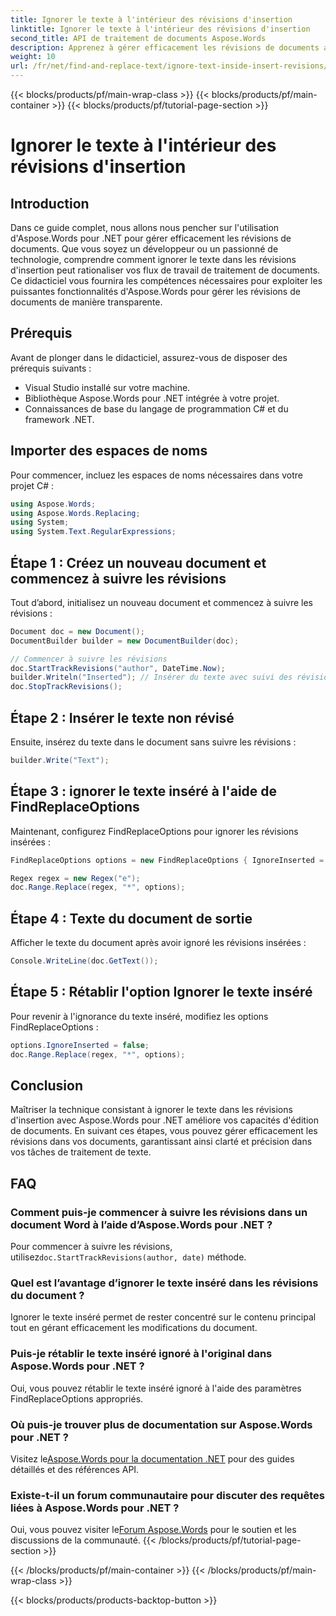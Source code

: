 ```yaml
---
title: Ignorer le texte à l'intérieur des révisions d'insertion
linktitle: Ignorer le texte à l'intérieur des révisions d'insertion
second_title: API de traitement de documents Aspose.Words
description: Apprenez à gérer efficacement les révisions de documents avec Aspose.Words pour .NET. Découvrez des techniques permettant d'ignorer le texte dans les révisions d'insertion pour une édition simplifiée.
weight: 10
url: /fr/net/find-and-replace-text/ignore-text-inside-insert-revisions/
---
```


{{< blocks/products/pf/main-wrap-class >}}
{{< blocks/products/pf/main-container >}}
{{< blocks/products/pf/tutorial-page-section >}}

# Ignorer le texte à l'intérieur des révisions d'insertion

## Introduction

Dans ce guide complet, nous allons nous pencher sur l'utilisation d'Aspose.Words pour .NET pour gérer efficacement les révisions de documents. Que vous soyez un développeur ou un passionné de technologie, comprendre comment ignorer le texte dans les révisions d'insertion peut rationaliser vos flux de travail de traitement de documents. Ce didacticiel vous fournira les compétences nécessaires pour exploiter les puissantes fonctionnalités d'Aspose.Words pour gérer les révisions de documents de manière transparente.

## Prérequis

Avant de plonger dans le didacticiel, assurez-vous de disposer des prérequis suivants :
- Visual Studio installé sur votre machine.
- Bibliothèque Aspose.Words pour .NET intégrée à votre projet.
- Connaissances de base du langage de programmation C# et du framework .NET.

## Importer des espaces de noms

Pour commencer, incluez les espaces de noms nécessaires dans votre projet C# :
```csharp
using Aspose.Words;
using Aspose.Words.Replacing;
using System;
using System.Text.RegularExpressions;
```

## Étape 1 : Créez un nouveau document et commencez à suivre les révisions

Tout d’abord, initialisez un nouveau document et commencez à suivre les révisions :
```csharp
Document doc = new Document();
DocumentBuilder builder = new DocumentBuilder(doc);

// Commencer à suivre les révisions
doc.StartTrackRevisions("author", DateTime.Now);
builder.Writeln("Inserted"); // Insérer du texte avec suivi des révisions
doc.StopTrackRevisions();
```

## Étape 2 : Insérer le texte non révisé

Ensuite, insérez du texte dans le document sans suivre les révisions :
```csharp
builder.Write("Text");
```

## Étape 3 : ignorer le texte inséré à l'aide de FindReplaceOptions

Maintenant, configurez FindReplaceOptions pour ignorer les révisions insérées :
```csharp
FindReplaceOptions options = new FindReplaceOptions { IgnoreInserted = true };

Regex regex = new Regex("e");
doc.Range.Replace(regex, "*", options);
```

## Étape 4 : Texte du document de sortie

Afficher le texte du document après avoir ignoré les révisions insérées :
```csharp
Console.WriteLine(doc.GetText());
```

## Étape 5 : Rétablir l'option Ignorer le texte inséré

Pour revenir à l'ignorance du texte inséré, modifiez les options FindReplaceOptions :
```csharp
options.IgnoreInserted = false;
doc.Range.Replace(regex, "*", options);
```

## Conclusion

Maîtriser la technique consistant à ignorer le texte dans les révisions d'insertion avec Aspose.Words pour .NET améliore vos capacités d'édition de documents. En suivant ces étapes, vous pouvez gérer efficacement les révisions dans vos documents, garantissant ainsi clarté et précision dans vos tâches de traitement de texte.

## FAQ

### Comment puis-je commencer à suivre les révisions dans un document Word à l’aide d’Aspose.Words pour .NET ?
 Pour commencer à suivre les révisions, utilisez`doc.StartTrackRevisions(author, date)` méthode.

### Quel est l’avantage d’ignorer le texte inséré dans les révisions du document ?
Ignorer le texte inséré permet de rester concentré sur le contenu principal tout en gérant efficacement les modifications du document.

### Puis-je rétablir le texte inséré ignoré à l'original dans Aspose.Words pour .NET ?
Oui, vous pouvez rétablir le texte inséré ignoré à l'aide des paramètres FindReplaceOptions appropriés.

### Où puis-je trouver plus de documentation sur Aspose.Words pour .NET ?
 Visitez le[Aspose.Words pour la documentation .NET](https://reference.aspose.com/words/net/) pour des guides détaillés et des références API.

### Existe-t-il un forum communautaire pour discuter des requêtes liées à Aspose.Words pour .NET ?
 Oui, vous pouvez visiter le[Forum Aspose.Words](https://forum.aspose.com/c/words/8) pour le soutien et les discussions de la communauté.
{{< /blocks/products/pf/tutorial-page-section >}}

{{< /blocks/products/pf/main-container >}}
{{< /blocks/products/pf/main-wrap-class >}}

{{< blocks/products/products-backtop-button >}}
